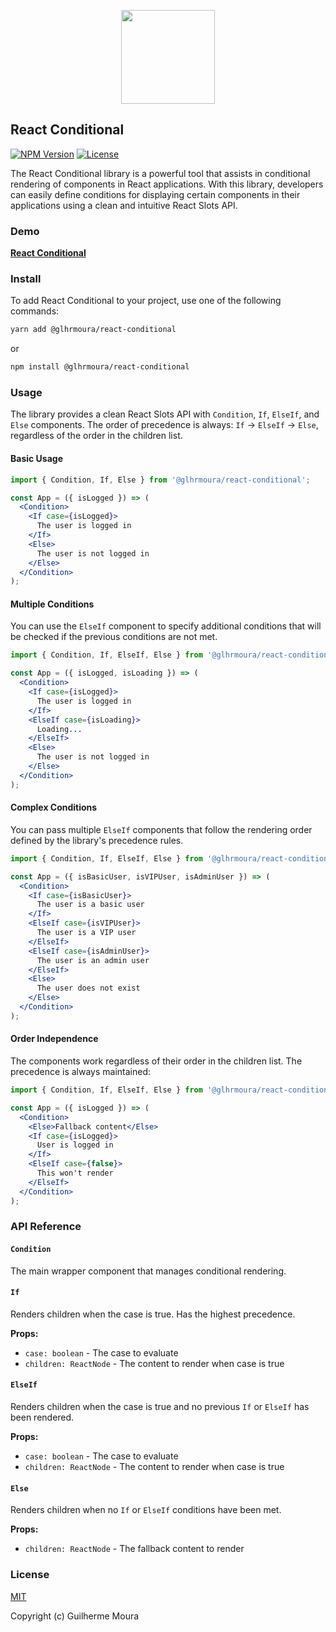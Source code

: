 <p align="center">
  <img
    style="object: contain; height: 150px"
    src="https://i.imgur.com/t2AeIFw.png"
  />
</p>

## React Conditional

[![NPM Version](https://img.shields.io/npm/v/@glhrmoura/react-conditional.svg?style=for-the-badge)](https://www.npmjs.com/package/@glhrmoura/react-conditional)
[![License](https://img.shields.io/npm/l/@glhrmoura/react-conditional.svg?style=for-the-badge)](https://github.com/glhrmoura/react-conditional/blob/main/LICENSE)

The React Conditional library is a powerful tool that assists in conditional rendering of components in React applications. With this library, developers can easily define conditions for displaying certain components in their applications using a clean and intuitive React Slots API.

### Demo

[**React Conditional**](https://glhrmoura-react-conditional.netlify.app)

### Install

To add React Conditional to your project, use one of the following commands:

```bash
yarn add @glhrmoura/react-conditional
```

or

```bash
npm install @glhrmoura/react-conditional
```

### Usage

The library provides a clean React Slots API with `Condition`, `If`, `ElseIf`, and `Else` components. The order of precedence is always: `If` → `ElseIf` → `Else`, regardless of the order in the children list.

#### Basic Usage

```jsx
import { Condition, If, Else } from '@glhrmoura/react-conditional';

const App = ({ isLogged }) => (
  <Condition>
    <If case={isLogged}>
      The user is logged in
    </If>
    <Else>
      The user is not logged in
    </Else>
  </Condition>
);
```

#### Multiple Conditions

You can use the `ElseIf` component to specify additional conditions that will be checked if the previous conditions are not met.

```jsx
import { Condition, If, ElseIf, Else } from '@glhrmoura/react-conditional';

const App = ({ isLogged, isLoading }) => (
  <Condition>
    <If case={isLogged}>
      The user is logged in
    </If>
    <ElseIf case={isLoading}>
      Loading...
    </ElseIf>
    <Else>
      The user is not logged in
    </Else>
  </Condition>
);
```

#### Complex Conditions

You can pass multiple `ElseIf` components that follow the rendering order defined by the library's precedence rules.

```jsx
import { Condition, If, ElseIf, Else } from '@glhrmoura/react-conditional';

const App = ({ isBasicUser, isVIPUser, isAdminUser }) => (
  <Condition>
    <If case={isBasicUser}>
      The user is a basic user
    </If>
    <ElseIf case={isVIPUser}>
      The user is a VIP user
    </ElseIf>
    <ElseIf case={isAdminUser}>
      The user is an admin user
    </ElseIf>
    <Else>
      The user does not exist
    </Else>
  </Condition>
);
```

#### Order Independence

The components work regardless of their order in the children list. The precedence is always maintained:

```jsx
import { Condition, If, ElseIf, Else } from '@glhrmoura/react-conditional';

const App = ({ isLogged }) => (
  <Condition>
    <Else>Fallback content</Else>
    <If case={isLogged}>
      User is logged in
    </If>
    <ElseIf case={false}>
      This won't render
    </ElseIf>
  </Condition>
);
```

### API Reference

#### `Condition`
The main wrapper component that manages conditional rendering.

#### `If`
Renders children when the case is true. Has the highest precedence.

**Props:**
- `case: boolean` - The case to evaluate
- `children: ReactNode` - The content to render when case is true

#### `ElseIf`
Renders children when the case is true and no previous `If` or `ElseIf` has been rendered.

**Props:**
- `case: boolean` - The case to evaluate
- `children: ReactNode` - The content to render when case is true

#### `Else`
Renders children when no `If` or `ElseIf` conditions have been met.

**Props:**
- `children: ReactNode` - The fallback content to render

### License

[MIT](https://github.com/glhrmoura/react-conditional/blob/main/LICENSE)

Copyright (c) Guilherme Moura
